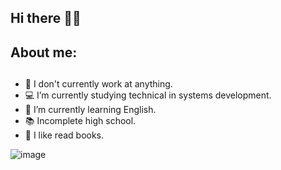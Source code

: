 ## Hi there 👋😍

## About me: <h2>

- 🪪 I don't currently work at anything.
- 💻 I’m currently studying technical in systems development.
- 🌱 I’m currently learning English.
- 📚 Incomplete high school.
- 📖 I like read books.

![image](https://github.com/user-attachments/assets/448f1063-ec02-42b9-8cbe-647b61ba5858)



  
